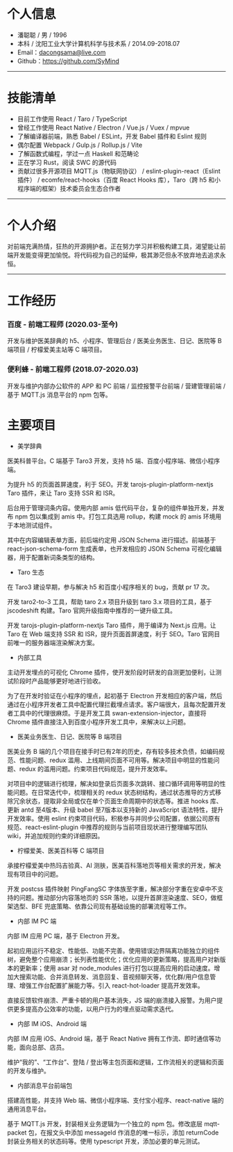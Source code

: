 # 个人信息

* 潘聪聪 / 男 / 1996
* 本科 / 沈阳工业大学计算机科学与技术系 / 2014.09-2018.07
* Email：<dacongsama@live.com>
* Github：<https://github.com/SyMind>

---

# 技能清单

* 目前工作使用 React / Taro / TypeScript
* 曾经工作使用 React Native / Electron / Vue.js / Vuex / mpvue
* 了解编译器前端，熟悉 Babel / ESLint，开发 Babel 插件和 Eslint 规则
* 偶尔配置 Webpack / Gulp.js / Rollup.js / Vite
* 了解函数式编程，学过一点 Haskell 和范畴论
* 正在学习 Rust，阅读 SWC 的源代码
* 贡献过很多开源项目 MQTT.js（物联网协议） / eslint-plugin-react（Eslint 插件） / ecomfe/react-hooks（百度 React Hooks 库），Taro（跨 h5 和小程序端的框架）技术委员会生态合作者

---

# 个人介绍

对前端充满热情，狂热的开源拥护者。正在努力学习并积极构建工具，渴望能让前端开发能变得更加愉悦。将代码视为自己的延伸，极其渺茫但永不放弃地去追求永恒。

---

# 工作经历

### 百度 - 前端工程师 (2020.03-至今)

开发与维护医美辞典的 h5、小程序、管理后台 / 医美业务医生、日记、医院等 B 端项目 / 柠檬爱美主站等 C 端项目。

### 便利蜂 - 前端工程师 (2018.07-2020.03)

开发与维护内部办公软件的 APP 和 PC 前端 / 监控报警平台前端 / 营建管理前端 / 基于 MQTT.js 消息平台的 npm 包等。

# 主要项目

* 美学辞典

医美科普平台。C 端基于 Taro3 开发，支持 h5 端、百度小程序端、微信小程序端。

为提升 h5 的页面首屏速度，利于 SEO。开发 tarojs-plugin-platform-nextjs Taro 插件，来让 Taro 支持 SSR 和 ISR。

后台用于管理词条内容。使用内部 amis 低代码平台，复杂的组件单独开发，并发布 npm 包以集成到 amis 中。打包工具选用 rollup，构建 mock 的 amis 环境用于本地测试组件。

其中在内容编辑表单方面，前后端约定用 JSON Schema 进行描述。前端基于 react-json-schema-form 生成表单，也开发相应的 JSON Schema 可视化编辑器，用于配置新词条类型的结构。

* Taro 生态

在 Taro3 建设早期，参与解决 h5 和百度小程序相关的 bug，贡献 pr 17 次。

开发 taro2-to-3 工具，帮助 taro 2.x 项目升级到 taro 3.x 项目的工具，基于 jscodeshift 构建。Taro 官网升级指南中推荐的一键升级工具。

开发 tarojs-plugin-platform-nextjs Taro 插件，用于编译为 Next.js 应用。让 Taro 在 Web 端支持 SSR 和 ISR，提升页面首屏速度，利于 SEO。Taro 官网目前唯一的服务器端渲染解决方案。

* 内部工具

主动开发埋点的可视化 Chrome 插件，使开发阶段时研发的自测更加便利，让测试阶段时产品能够更好地进行验收。

为了在开发时验证在小程序的埋点，起初基于 Electron 开发相应的客户端，然后通过在小程序开发者工具中配置代理拦截埋点请求。客户端很大，且每次配置开发者工具中的代理很麻烦。于是开发工具 swan-extension-injector，直接将 Chrome 插件直接注入到百度小程序开发工具中，来解决以上问题。

* 医美业务医生、日记、医院等 B 端项目

医美业务 B 端的几个项目在接手时已有2年的历史，存有较多技术负债，如编码规范、性能问题、redux 滥用、上线期间页面不可用等。解决项目中明显的性能问题、redux 的滥用问题。约束项目代码规范，提升开发效率。

对项目中的逻辑进行梳理，解决如登录后页面多次跳转、接口循环调用等明显的性能问题。在日常迭代中，梳理相关的 redux 状态树结构，通过状态推导的方式移除冗余状态，提取非全局或仅在单个页面生命周期中的状态等。推进 hooks 库、更新 antd 至4版本、升级 babel 至7版本以支持新的 JavaScript 语法特性，提升开发效率。使用 eslint 约束项目代码，积极参与并同步公司配置，依据公司原有规范、react-eslint-plugin 中推荐的规则与当前项目现状进行整理编写团队 wiki，并追加规则约束的详细原因。

* 柠檬爱美、医美百科等 C 端项目

承接柠檬爱美中热玛吉验真、AI 测肤，医美百科落地页等相关需求的开发，解决现有项目中的问题。

开发 postcss 插件映射 PingFangSC 字体族至字重，解决部分字重在安卓中不支持的问题。推动部分内容落地页的 SSR 落地，以提升首屏渲染速度、SEO，做框架选型、BFE 兜底策略、依靠公司现有基础设施的部署流程等工作。

* 内部 IM PC 端

内部 IM 应用 PC 端，基于 Electron 开发。

起初应用运行不稳定、性能低、功能不完善。使用错误边界隔离功能独立的组件树，避免整个应用崩溃；长列表性能优化；优化应用的更新策略，提高用户对新版本的更新率；使用 asar 对 node_modules 进行打包以提高应用的启动速度。增加大搜索功能、合并消息转发、消息回复、音视频聊天等，优化群/用户信息管理、增强工作台配置扩展能力等。引入 react-hot-loader 提高开发效率。

直接反馈软件崩溃、严重卡顿的用户基本消失，JS 端的崩溃接入报警。为用户提供更多提高办公效率的功能，以用户行为的埋点驱动需求迭代。

* 内部 IM iOS、Android 端

内部 IM 应用 iOS、Android 端，基于 React Native 拥有工作流、即时通信等功能，面向总部、店员。

维护“我的”、“工作台”、登陆 / 登出等主包页面和逻辑，工作流相关的逻辑和页面的开发与维护。

* 内部消息平台前端包

搭建高性能，并支持 Web 端、微信小程序端、支付宝小程序、react-native 端的通用消息平台。 

基于 MQTT.js 开发，封装相关业务逻辑为一个独立的 npm 包。修改底层 mqtt-packet 包，在报文头中添加 messageId 作消息的唯一标示，添加 returnCode 封装业务相关的状态码等。使用 typescript 开发，添加必要的单元测试。
